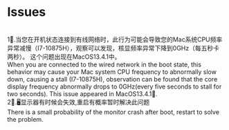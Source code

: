 # Issues
<br>
1⃣️.当您在开机状态连接到有线网络时，此行为可能会导致您的Mac系统CPU频率异常减慢（I7-10875H），观察可以发现，核显频率异常下降到0GHz（每五秒卡两秒）。
这个问题出现在MacOS13.4.1中。
<br>
When you are connected to the wired network in the boot state, 
this behavior may cause your Mac system CPU frequency to abnormally slow down, causing a stall (I7-10875H), 
observation can be found that the core display frequency abnormally drops to 0GHz(every five seconds to stall for two seconds). 
This issue appeared in MacOS13.4.1🤡.
<br>
2⃣️.🖥️显示器有时候会失效,重启有概率暂时解决此问题
<br>
There is a small probability of the monitor crash after boot, restart to solve the problem.

